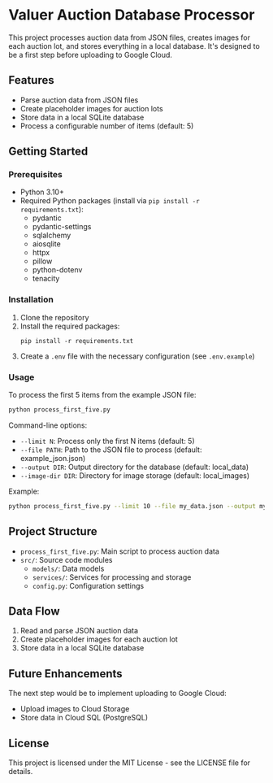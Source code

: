 # Valuer Auction Database Processor

This project processes auction data from JSON files, creates images for each auction lot, and stores everything in a local database. It's designed to be a first step before uploading to Google Cloud.

## Features

- Parse auction data from JSON files
- Create placeholder images for auction lots
- Store data in a local SQLite database
- Process a configurable number of items (default: 5)

## Getting Started

### Prerequisites

- Python 3.10+
- Required Python packages (install via `pip install -r requirements.txt`):
  - pydantic
  - pydantic-settings
  - sqlalchemy
  - aiosqlite
  - httpx
  - pillow
  - python-dotenv
  - tenacity

### Installation

1. Clone the repository
2. Install the required packages:
   ```
   pip install -r requirements.txt
   ```
3. Create a `.env` file with the necessary configuration (see `.env.example`)

### Usage

To process the first 5 items from the example JSON file:

```bash
python process_first_five.py
```

Command-line options:
- `--limit N`: Process only the first N items (default: 5)
- `--file PATH`: Path to the JSON file to process (default: example_json.json)
- `--output DIR`: Output directory for the database (default: local_data)
- `--image-dir DIR`: Directory for image storage (default: local_images)

Example:
```bash
python process_first_five.py --limit 10 --file my_data.json --output my_data --image-dir my_images
```

## Project Structure

- `process_first_five.py`: Main script to process auction data
- `src/`: Source code modules
  - `models/`: Data models
  - `services/`: Services for processing and storage
  - `config.py`: Configuration settings

## Data Flow

1. Read and parse JSON auction data
2. Create placeholder images for each auction lot
3. Store data in a local SQLite database

## Future Enhancements

The next step would be to implement uploading to Google Cloud:
- Upload images to Cloud Storage
- Store data in Cloud SQL (PostgreSQL)

## License

This project is licensed under the MIT License - see the LICENSE file for details. 